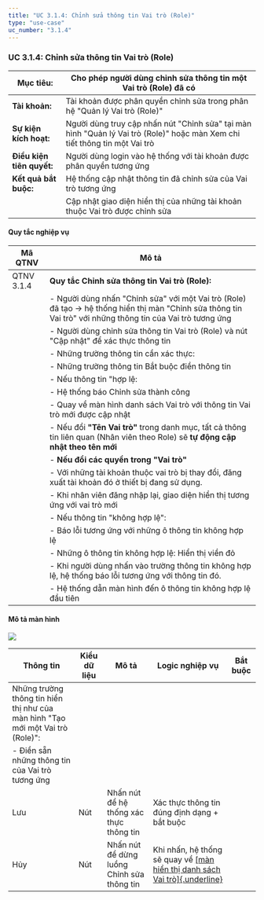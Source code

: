 ```yaml
---
title: "UC 3.1.4: Chỉnh sửa thông tin Vai trò (Role)"
type: "use-case"
uc_number: "3.1.4"
---
```


### UC 3.1.4: Chỉnh sửa thông tin Vai trò (Role)

| **Mục tiêu:** | Cho phép người dùng chỉnh sửa thông tin một Vai trò (Role) đã có |
| --- | --- |
| **Tài khoản:** | Tài khoản được phân quyền chỉnh sửa trong phân hệ "Quản lý Vai trò (Role)" |
| **Sự kiện kích hoạt:** | Người dùng truy cập nhấn nút "Chỉnh sửa" tại màn hình "Quản lý Vai trò (Role)" hoặc màn Xem chi tiết thông tin một Vai trò |
| **Điều kiện tiên quyết:** | Người dùng login vào hệ thống với tài khoản được phân quyền tương ứng |
| **Kết quả bắt buộc:** | Hệ thống cập nhật thông tin đã chỉnh sửa của Vai trò tương ứng |
|  | Cập nhật giao diện hiển thị của những tài khoản thuộc Vai trò được chỉnh sửa |

#### Quy tắc nghiệp vụ

| **Mã QTNV** | **Mô tả** |
| --- | --- |
| QTNV 3.1.4 | **Quy tắc Chỉnh sửa thông tin Vai trò (Role):** |
|  | - Người dùng nhấn "Chỉnh sửa" với một Vai trò (Role) đã tạo -\> hệ thống hiển thị màn "Chỉnh sửa thông tin Vai trò" với những thông tin của Vai trò tương ứng |
|  | - Người dùng chỉnh sửa thông tin Vai trò (Role) và nút "Cập nhật" để xác thực thông tin |
|  | - Những trường thông tin cần xác thực: |
|  | - Những trường thông tin Bắt buộc điền thông tin |
|  | - Nếu thông tin "hợp lệ: |
|  | - Hệ thống báo Chỉnh sửa thành công |
|  | - Quay về màn hình danh sách Vai trò với thông tin Vai trò mới được cập nhật |
|  | - Nếu đổi **"Tên Vai trò"** trong danh mục, tất cả thông tin liên quan (Nhân viên theo Role) sẽ **tự động cập nhật theo tên mới** |
|  | - **Nếu đổi các quyền trong "Vai trò"** |
|  | - Với những tài khoản thuộc vai trò bị thay đổi, đăng xuất tài khoản đó ở thiết bị đang sử dụng. |
|  | - Khi nhân viên đăng nhập lại, giao diện hiển thị tương ứng với vai trò mới |
|  | - Nếu thông tin "không hợp lệ": |
|  | - Báo lỗi tương ứng với những ô thông tin không hợp lệ |
|  | - Những ô thông tin không hợp lệ: Hiển thị viền đỏ |
|  | - Khi người dùng nhấn vào trường thông tin không hợp lệ, hệ thống báo lỗi tương ứng với thông tin đó. |
|  | - Hệ thống dẫn màn hình đến ô thông tin không hợp lệ đầu tiên |

#### Mô tả màn hình

![](media/image3.png)

| **Thông tin** | **Kiểu dữ liệu** | **Mô tả** | **Logic nghiệp vụ** | **Bắt buộc** |
| --- | --- | --- | --- | --- |
| Những trường thông tin hiển thị như của màn hình "Tạo mới một Vai trò (Role)": |  |  |  |  |
| \- Điền sẵn những thông tin của Vai trò tương ứng |  |  |  |  |
| Lưu | Nút | Nhấn nút để hệ thống xác thực thông tin | Xác thực thông tin đúng định dạng + bắt buộc |  |
| Hủy | Nút | Nhấn nút để dừng luồng Chỉnh sửa thông tin | Khi nhấn, hệ thống sẽ quay về [[màn hiển thị danh sách Vai trò]{.underline}](#uc-3.1.1xem-danh-sách-tìm-kiếm-vai-trò-role) |  |
